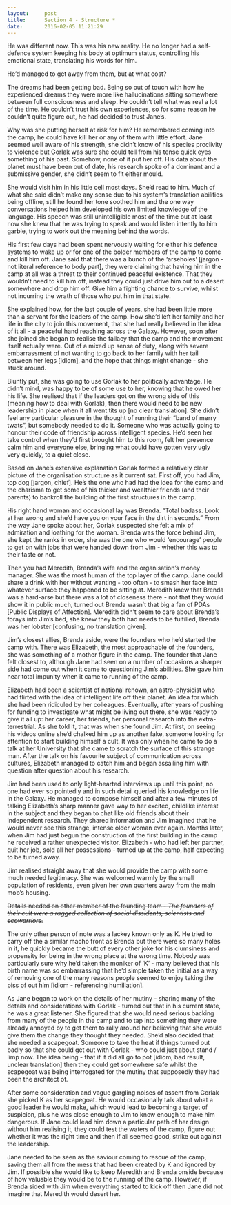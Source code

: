 ```yaml
---
layout:     post
title:      Section 4 - Structure *
date:       2016-02-05 11:21:29
---
```


He was different now. This was his new reality. He no longer had a self-defence system keeping his body at optimum status, controlling his emotional state, translating his words for him.

He’d managed to get away from them, but at what cost?

The dreams had been getting bad. Being so out of touch with how he experienced dreams they were more like hallucinations sitting somewhere between full consciousness and sleep. He couldn’t tell what was real a lot of the time. He couldn’t trust his own experiences, so for some reason he couldn’t quite figure out, he had decided to trust Jane’s.

Why was she putting herself at risk for him? He remembered coming into the camp, he could have kill her or any of them with little effort. Jane seemed well aware of his strength, she didn’t know of his species proclivity to violence but Gorlak was sure she could tell from his tense quick eyes something of his past. Somehow, none of it put her off. His data about the planet must have been out of date, his research spoke of a dominant and a submissive gender, she didn’t seem to fit either mould.

She would visit him in his little cell most days. She’d read to him. Much of what she said didn’t make any sense due to his system’s translation abilities being offline, still he found her tone soothed him and the one way conversations helped him developed his own limited knowledge of the language. His speech was still unintelligible most of the time but at least now she knew that he was trying to speak and would listen intently to him garble, trying to work out the meaning behind the words.

His first few days had been spent nervously waiting for either his defence systems to wake up or for one of the bolder members of the camp to come and kill him off. Jane said that there was a bunch of the ‘arseholes’ [jargon - not literal reference to body part], they were claiming that having him in the camp at all was a threat to their continued peaceful existence. That they wouldn’t need to kill him off, instead they could just drive him out to a desert somewhere and drop him off. Give him a fighting chance to survive, whilst not incurring the wrath of those who put him in that state.

She explained how, for the last couple of years, she had been little more than a servant for the leaders of the camp. How she’d left her family and her life in the city to join this movement, that she had really believed in the idea of it all - a peaceful hand reaching across the Galaxy. However, soon after she joined she began to realise the fallacy that the camp and the movement itself actually were. Out of a mixed up sense of duty, along with severe embarrassment of not wanting to go back to her family with her tail between her legs [idiom], and the hope that things might change - she stuck around.

Bluntly put, she was going to use Gorlak to her politically advantage. He didn’t mind, was happy to be of some use to her, knowing that he owed her his life. She realised that if the leaders got on the wrong side of this (meaning how to deal with Gorlak), then there would need to be new leadership in place when it all went tits up [no clear translation]. She didn’t feel any particular pleasure in the thought of running their “band of merry twats”, but somebody needed to do it. Someone who was actually going to honour their code of friendship across intelligent species. He’d seen her take control when they’d first brought him to this room, felt her presence calm him and everyone else, bringing what could have gotten very ugly very quickly, to a quiet close.

Based on Jane’s extensive explanation Gorlak formed a relatively clear picture of the organisation structure as it current sat. First off, you had Jim, top dog [jargon, chief]. He’s the one who had had the idea for the camp and the charisma to get some of his thicker and wealthier friends (and their parents) to bankroll the building of the first structures in the camp.

His right hand woman and occasional lay was Brenda. “Total badass. Look at her wrong and she’d have you on your face in the dirt in seconds.” From the way Jane spoke about her, Gorlak suspected she felt a mix of admiration and loathing for the woman. Brenda was the force behind Jim, she kept the ranks in order, she was the one who would ‘encourage’ people to get on with jobs that were handed down from Jim - whether this was to their taste or not.

Then you had Meredith, Brenda’s wife and the organisation’s money manager. She was the most human of the top layer of the camp. Jane could share a drink with her without wanting - too often - to smash her face into whatever surface they happened to be sitting at. Meredith knew that Brenda was a hard-arse but there was a lot of closeness there - not that they would show it in public much, turned out Brenda wasn’t that big a fan of PDAs [Public Displays of Affection]. Meredith didn’t seem to care about Brenda’s forays into Jim’s bed, she knew they both had needs to be fulfilled, Brenda was her lobster [confusing, no translation given].

Jim’s closest allies, Brenda aside, were the founders who he’d started the camp with. There was Elizabeth, the most approachable of the founders, she was something of a mother figure in the camp. The founder that Jane felt closest to, although Jane had seen on a number of occasions a sharper side had come out when it came to questioning Jim’s abilities. She gave him near total impunity when it came to running of the camp.

Elizabeth had been a scientist of national renown, an astro-physicist who had flirted with the idea of intelligent life off their planet. An idea for which she had been ridiculed by her colleagues. Eventually, after years of pushing for funding to investigate what might be living out there, she was ready to give it all up: her career, her friends, her personal research into the extra-terrestrial. As she told it, that was when she found Jim. At first, on seeing his videos online she’d chalked him up as another fake, someone looking for attention to start building himself a cult. It was only when he came to do a talk at her University that she came to scratch the surface of this strange man. After the talk on his favourite subject of communication across cultures, Elizabeth managed to catch him and began assailing him with question after question about his research.

Jim had been used to only light-hearted interviews up until this point, no one had ever so pointedly and in such detail queried his knowledge on life in the Galaxy. He managed to compose himself and after a few minutes of talking Elizabeth’s sharp manner gave way to her excited, childlike interest in the subject and they began to chat like old friends about their independent research. They shared information and Jim imagined that he would never see this strange, intense older woman ever again. Months later, when Jim had just begun the construction of the first building in the  camp he received a rather unexpected visitor. Elizabeth - who had left her partner, quit her job, sold all her possessions - turned up at the camp, half expecting to be turned away.

Jim realised straight away that she would provide the camp with some much needed legitimacy. She was welcomed warmly by the small population of residents, even given her own quarters away from the main mob’s housing.

~~Details needed on other member of the founding team - *The founders of their cult were a ragged collection of social dissidents, scientists and ecowarriors.*~~

The only other person of note was a lackey known only as K. He tried to carry off the a similar macho front as Brenda but there were so many holes in it, he quickly became the butt of every other joke for his clumsiness and propensity for being in the wrong place at the wrong time. Nobody was particularly sure why he’d taken the moniker of ‘K’ - many believed that his birth name was so embarrassing that he’d simple taken the initial as a way of removing one of the many reasons people seemed to enjoy taking the piss of out him [idiom - referencing humiliation].

As Jane began to work on the details of her mutiny - sharing many of the details and considerations with Gorlak - turned out that in his current state, he was a great listener. She figured that she would need serious backing from many of the people in the camp and to tap into something they were already annoyed by to get them to rally around her believing that she would give them the change they thought they needed. She’d also decided that she needed a scapegoat. Someone to take the heat if things turned out badly so that she could get out with Gorlak - who could just about stand / limp now. The idea being - that if it did all go to pot [idiom, bad result, unclear translation] then they could get somewhere safe whilst the scapegoat was being interrogated for the mutiny that supposedly they had been the architect of.

After some consideration and vague gargling noises of assent from Gorlak she picked K as her scapegoat. He would occasionally  talk about what a good leader he would make, which would lead to  becoming a target of suspicion, plus he was close enough to Jim to know enough to make him dangerous. If Jane could lead him down a particular path of her design without him realising it, they could test the waters of the camp, figure out whether it was the right time and then if all seemed good, strike out against the leadership.

Jane needed to be seen as the saviour coming to rescue of the camp, saving them all from the mess that had been created by K and ignored by Jim. If possible she would like to keep Meredith and Brenda onside because of how valuable they would be to the running of the camp. However, if Brenda sided with Jim when everything started to kick off then Jane did not imagine that Meredith would desert her.
